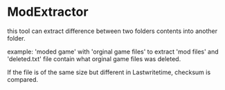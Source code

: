 # ModExtractor
this tool can extract difference between two folders contents into another folder.

example:
'moded game' with 'orginal game files' to extract 'mod files' and 'deleted.txt' file contain what orginal game files was deleted.

If the file is of the same size but different in Lastwritetime, checksum is compared.
